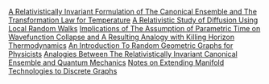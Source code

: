 <a href="RelativeInvariantThermo.pdf">A Relativistically Invariant Formulation of The Canonical Ensemble and The Transformation Law for Temperature</a>
<a href="RelativeDiffusion.pdf">A Relativistic Study of Diffusion Using Local Random Walks</a>
<a href="ParamTime.pdf">Implications of The Assumption of Parametric Time on Wavefunction Collapse and A Resulting Analogy with Killing Horizon Thermodynamics</a>
<a href="">An Introduction To Random Geometric Graphs for Physicists</a>
<a href="https://arxiv.org/pdf/2007.03772.pdf">Analogies Between The Relativistically Invariant Canonical Ensemble and Quantum Mechanics</a>
<a href="GraphDiffStruct_Notes.pdf">Notes on Extending Manifold Technologies to Discrete Graphs</a>
